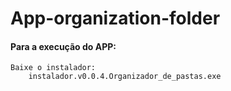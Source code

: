 # App-organization-folder


#### Para a execução do APP:
    Baixe o instalador:
        instalador.v0.0.4.Organizador_de_pastas.exe
 
